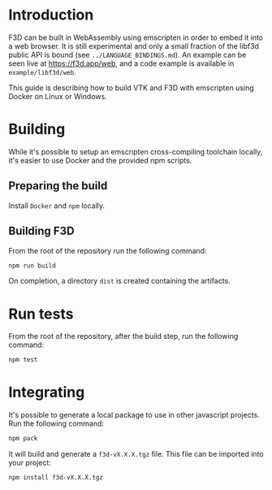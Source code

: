 # Introduction

F3D can be built in WebAssembly using emscripten in order to embed it into a web browser.
It is still experimental and only a small fraction of the libf3d public API is bound (see `../LANGUAGE_BINDINGS.md`).
An example can be seen live at https://f3d.app/web, and a code example is available in `example/libf3d/web`.

This guide is describing how to build VTK and F3D with emscripten using Docker on Linux or Windows.

# Building

While it's possible to setup an emscripten cross-compiling toolchain locally, it's easier to use Docker and the provided npm scripts.

## Preparing the build

Install `Docker` and `npm` locally.

## Building F3D

From the root of the repository run the following command:

```sh
npm run build
```

On completion, a directory `dist` is created containing the artifacts.

# Run tests

From the root of the repository, after the build step, run the following command:

```sh
npm test
```

# Integrating

It's possible to generate a local package to use in other javascript projects.
Run the following command:

```sh
npm pack
```

It will build and generate a `f3d-vX.X.X.tgz` file.
This file can be imported into your project:

```sh
npm install f3d-vX.X.X.tgz
```
